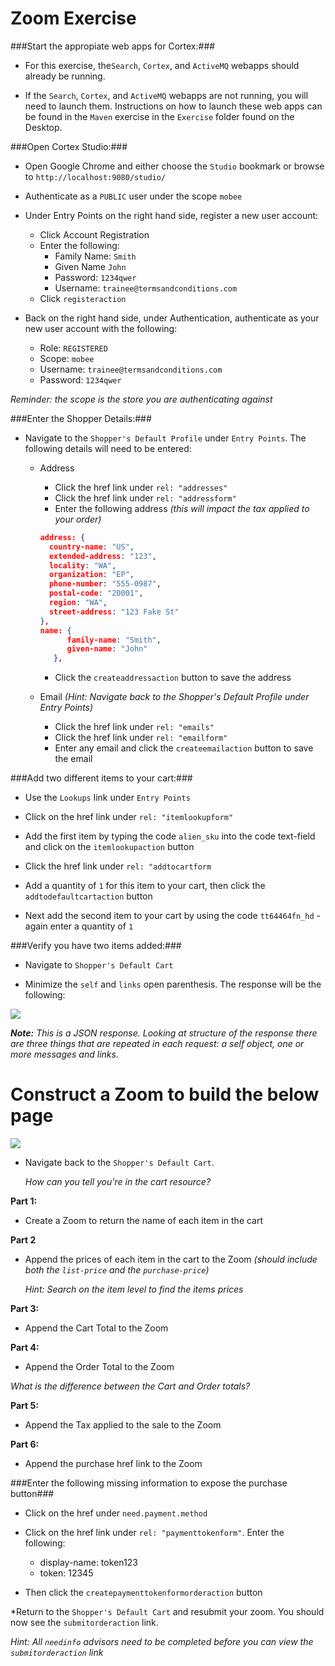 # Zoom Exercise

###Start the appropiate web apps for Cortex:###
* For this exercise, the`Search`, `Cortex`, and `ActiveMQ` webapps should already be running.

* If the `Search`, `Cortex`, and `ActiveMQ` webapps are not running, you will need to launch them. Instructions on how to launch these web apps can be found in the `Maven` exercise in the `Exercise` folder found on the Desktop.

###Open Cortex Studio:###
* Open Google Chrome and either choose the `Studio` bookmark or browse to `http://localhost:9080/studio/`

* Authenticate as a `PUBLIC` user under the scope `mobee`

* Under Entry Points on the right hand side, register a new user account: 
	* Click Account Registration
	* Enter the following: 
		* Family Name: `Smith`
		* Given Name `John`
		* Password: `1234qwer`
		* Username: `trainee@termsandconditions.com`
	* Click `registeraction`

* Back on the right hand side, under Authentication, authenticate as your new user account with the following:
	* Role: `REGISTERED`
	* Scope: `mobee`
	* Username: `trainee@termsandconditions.com`
	* Password: `1234qwer`

_Reminder: the scope is the store you are authenticating against_

###Enter the Shopper Details:###
* Navigate to the `Shopper's Default Profile` under `Entry Points`. The following details will need to be entered:
   * Address
      * Click the href link under `rel: "addresses"`
      * Click the href link under `rel: "addressform"` 
      * Enter the following address _(this will impact the tax applied to your order)_

      ```json
      address: {
        country-name: "US", 
        extended-address: "123", 
        locality: "WA", 
		organization: "EP",
		phone-number: "555-0987",
        postal-code: "20001", 
        region: "WA", 
        street-address: "123 Fake St"
      },
      name: {
            family-name: "Smith", 
            given-name: "John"
         },
      ```
      * Click the `createaddressaction` button to save the address
   * Email _(Hint: Navigate back to the Shopper's Default Profile under Entry Points)_
   
      * Click the href link under `rel: "emails"`
      * Click the href link under `rel: "emailform"` 
      * Enter any email and click the `createemailaction` button to save the email

###Add two different items to your cart:###
* Use the `Lookups` link under `Entry Points`

* Click on the href link under `rel: "itemlookupform"`

* Add the first item by typing the code `alien_sku` into the code text-field and click on the 
`itemlookupaction` button

* Click the href link under `rel: "addtocartform`

* Add a quantity of `1` for this item to your cart, then click the `addtodefaultcartaction` button

* Next add the second item to your cart by using the code `tt64464fn_hd` - again enter a quantity of `1`

###Verify you have two items added:###
* Navigate to `Shopper's Default Cart`

* Minimize the `self` and `links` open parenthesis. The response will be the following:

![](C:\Users\ep-trainee\Documents\Exercise_Images\zoom-mini.JPG)

_**Note:** This is a JSON response. Looking at structure of the response there are three things that are repeated in each request: a self object, one or more messages and links._

# Construct a Zoom to build the below page
![](C:\Users\ep-trainee\Documents\Exercise_Images\Example_Cart.PNG)
* Navigate back to the `Shopper's Default Cart`. 

	_How can you tell you're in the cart resource?_

**Part 1:**
* Create a Zoom to return the name of each item in the cart

**Part 2**
* Append the prices of each item in the cart to the Zoom _(should include both the `list-price` and the `purchase-price`)_

	_Hint: Search on the item level to find the items prices_

**Part 3:**
* Append the Cart Total to the Zoom

**Part 4:**
* Append the Order Total to the Zoom

_What is the difference between the Cart and Order totals?_

**Part 5:**
* Append the Tax applied to the sale to the Zoom

**Part 6:**
* Append the purchase href link to the Zoom

###Enter the following missing information to expose the purchase button###

* Click on the href under `need.payment.method`

* Click on the href link under `rel: "paymenttokenform"`. Enter the following:
	* display-name: token123
	* token: 12345
* Then click the `createpaymenttokenformorderaction` button
	
*Return to the `Shopper's Default Cart` and resubmit your zoom. You should now see the `submitorderaction` link.

_Hint: All `needinfo` advisors need to be completed before you can view the `submitorderaction` link_
